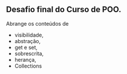 ## Desafio final do Curso de POO. 

Abrange os conteúdos de 
* visibilidade, 
* abstração, 
* get e set, 
* sobrescrita, 
* herança, 
* Collections
